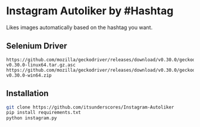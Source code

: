 # Instagram Autoliker by #Hashtag

Likes images automatically based on the hashtag you want.

## Selenium Driver
```
https://github.com/mozilla/geckodriver/releases/download/v0.30.0/geckodriver-v0.30.0-linux64.tar.gz.asc
https://github.com/mozilla/geckodriver/releases/download/v0.30.0/geckodriver-v0.30.0-win64.zip
```

## Installation
```sh
git clone https://github.com/itsunderscores/Instagram-Autoliker
pip install requirements.txt
python instagram.py
```
